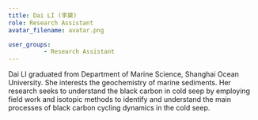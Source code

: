 ```yaml
---
title: Dai LI (李黛)
role: Research Assistant
avatar_filename: avatar.png

user_groups:
          - Research Assistant
---
```




Dai LI graduated from Department of Marine Science, Shanghai Ocean University. She interests the geochemistry of marine sediments. Her research seeks to understand the black carbon in cold seep by employing field work and isotopic methods to identify and understand the main processes of black carbon cycling dynamics in the cold seep. 